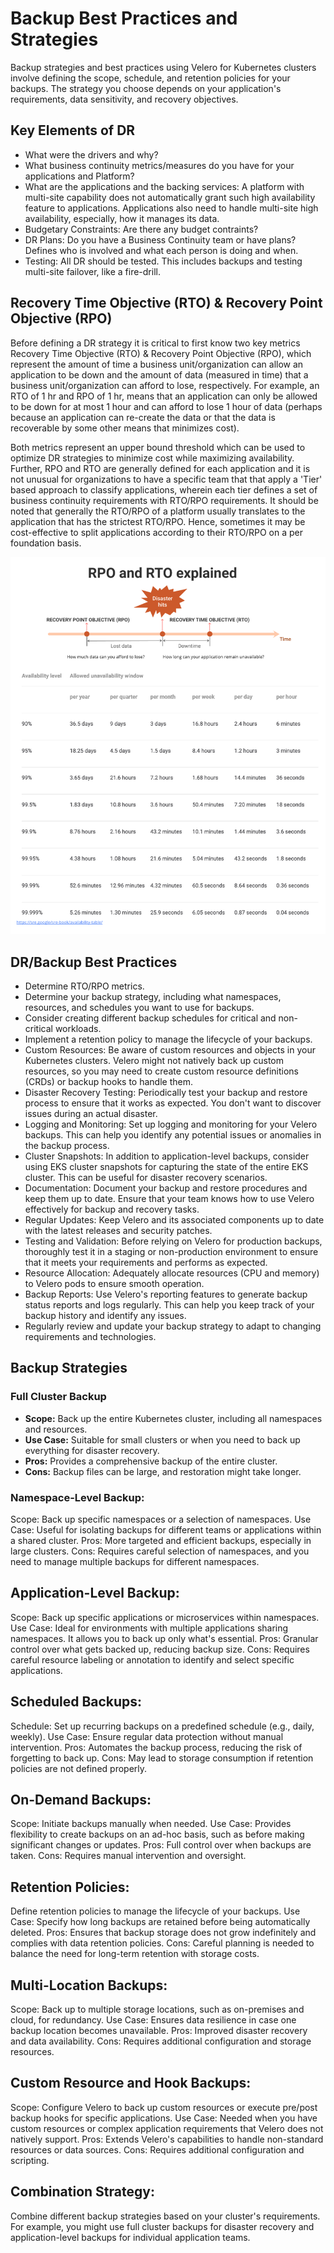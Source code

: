 # Backup Best Practices and Strategies

Backup strategies and best practices using Velero for Kubernetes clusters involve defining the scope, schedule, and retention policies for your backups. The strategy you choose depends on your application's requirements, data sensitivity, and recovery objectives.

## Key Elements of DR

* What were the drivers and why?
* What business continuity metrics/measures do you have for your applications and Platform?
* What are the applications and the backing services: A platform with multi-site capability does not automatically grant such high availability feature to applications. Applications also need to handle multi-site high availability, especially, how it manages its data.
* Budgetary Constraints:  Are there any budget contraints?
* DR Plans: Do you have a Business Continuity team or have plans? Defines who is involved and what each person is doing and when.
* Testing: All DR should be tested. This includes backups and testing multi-site failover, like a fire-drill.

## Recovery Time Objective (RTO) & Recovery Point Objective (RPO)

Before defining a DR strategy it is critical to first know two key metrics Recovery Time Objective (RTO) & Recovery Point Objective (RPO), which represent the amount of time a business unit/organization can allow an application to be down and the amount of data (measured in time) that a business unit/organization can afford to lose, respectively. For example, an RTO of 1 hr and RPO of 1 hr, means that an application can only be allowed to be down for at most 1 hour and can afford to lose 1 hour of data (perhaps because an application can re-create the data or that the data is recoverable by some other means that minimizes cost).  

Both metrics represent an upper bound threshold which can be used to optimize DR strategies to minimize cost while maximizing availability. Further, RPO and RTO are generally defined for each application and it is not unusual for organizations to have a specific team that that apply a 'Tier' based approach to classify applications, wherein each tier defines a set of business continuity requirements with RTO/RPO requirements. It should be noted that generally the RTO/RPO of a platform usually translates to the application that has the strictest RTO/RPO. Hence, sometimes it may be cost-effective to split applications according to their RTO/RPO on a per foundation basis.

![rpo](images/rpo-rto.png)

## DR/Backup Best Practices

* Determine RTO/RPO metrics.
* Determine your backup strategy, including what namespaces, resources, and schedules you want to use for backups.
* Consider creating different backup schedules for critical and non-critical workloads.
* Implement a retention policy to manage the lifecycle of your backups.
* Custom Resources: Be aware of custom resources and objects in your Kubernetes clusters. Velero might not natively back up custom resources, so you may need to create custom resource definitions (CRDs) or backup hooks to handle them.
* Disaster Recovery Testing: Periodically test your backup and restore process to ensure that it works as expected. You don't want to discover issues during an actual disaster.
* Logging and Monitoring: Set up logging and monitoring for your Velero backups. This can help you identify any potential issues or anomalies in the backup process.
* Cluster Snapshots: In addition to application-level backups, consider using EKS cluster snapshots for capturing the state of the entire EKS cluster. This can be useful for disaster recovery scenarios.
* Documentation: Document your backup and restore procedures and keep them up to date. Ensure that your team knows how to use Velero effectively for backup and recovery tasks.
* Regular Updates: Keep Velero and its associated components up to date with the latest releases and security patches.
* Testing and Validation: Before relying on Velero for production backups, thoroughly test it in a staging or non-production environment to ensure that it meets your requirements and performs as expected.
* Resource Allocation: Adequately allocate resources (CPU and memory) to Velero pods to ensure smooth operation.
* Backup Reports: Use Velero's reporting features to generate backup status reports and logs regularly. This can help you keep track of your backup history and identify any issues.
* Regularly review and update your backup strategy to adapt to changing requirements and technologies.

## Backup Strategies

### Full Cluster Backup

* **Scope:** Back up the entire Kubernetes cluster, including all namespaces and resources.
* **Use Case:** Suitable for small clusters or when you need to back up everything for disaster recovery.
* **Pros:** Provides a comprehensive backup of the entire cluster.
* **Cons:** Backup files can be large, and restoration might take longer.

### Namespace-Level Backup:

Scope: Back up specific namespaces or a selection of namespaces.
Use Case: Useful for isolating backups for different teams or applications within a shared cluster.
Pros: More targeted and efficient backups, especially in large clusters.
Cons: Requires careful selection of namespaces, and you need to manage multiple backups for different namespaces.

## Application-Level Backup:

Scope: Back up specific applications or microservices within namespaces.
Use Case: Ideal for environments with multiple applications sharing namespaces. It allows you to back up only what's essential.
Pros: Granular control over what gets backed up, reducing backup size.
Cons: Requires careful resource labeling or annotation to identify and select specific applications.

## Scheduled Backups:

Schedule: Set up recurring backups on a predefined schedule (e.g., daily, weekly).
Use Case: Ensure regular data protection without manual intervention.
Pros: Automates the backup process, reducing the risk of forgetting to back up.
Cons: May lead to storage consumption if retention policies are not defined properly.

## On-Demand Backups:

Scope: Initiate backups manually when needed.
Use Case: Provides flexibility to create backups on an ad-hoc basis, such as before making significant changes or updates.
Pros: Full control over when backups are taken.
Cons: Requires manual intervention and oversight.

## Retention Policies:

Define retention policies to manage the lifecycle of your backups.
Use Case: Specify how long backups are retained before being automatically deleted.
Pros: Ensures that backup storage does not grow indefinitely and complies with data retention policies.
Cons: Careful planning is needed to balance the need for long-term retention with storage costs.

## Multi-Location Backups:

Scope: Back up to multiple storage locations, such as on-premises and cloud, for redundancy.
Use Case: Ensures data resilience in case one backup location becomes unavailable.
Pros: Improved disaster recovery and data availability.
Cons: Requires additional configuration and storage resources.

## Custom Resource and Hook Backups:

Scope: Configure Velero to back up custom resources or execute pre/post backup hooks for specific applications.
Use Case: Needed when you have custom resources or complex application requirements that Velero does not natively support.
Pros: Extends Velero's capabilities to handle non-standard resources or data sources.
Cons: Requires additional configuration and scripting.

## Combination Strategy:

Combine different backup strategies based on your cluster's requirements. For example, you might use full cluster backups for disaster recovery and application-level backups for individual application teams.